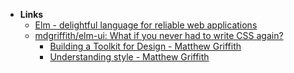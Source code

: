 - **Links**
	- [Elm - delightful language for reliable web applications](https://elm-lang.org/)
	- [mdgriffith/elm-ui: What if you never had to write CSS again?](https://github.com/mdgriffith/elm-ui)
		- [Building a Toolkit for Design - Matthew Griffith](https://www.youtube.com/watch?app=desktop&v=Ie-gqwSHQr0)
		- [Understanding style - Matthew Griffith](https://www.youtube.com/watch?v=NYb2GDWMIm0)
